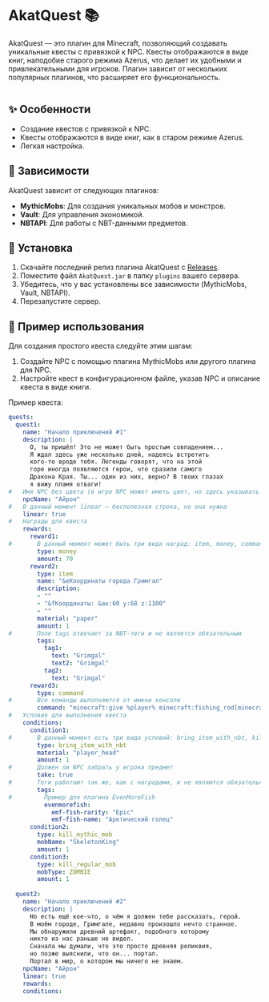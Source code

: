 # AkatQuest 📚

AkatQuest — это плагин для Minecraft, позволяющий создавать уникальные квесты с привязкой к NPC. Квесты отображаются в виде книг, наподобие старого режима Azerus, что делает их удобными и привлекательными для игроков. Плагин зависит от нескольких популярных плагинов, что расширяет его функциональность.

<picture>
  <img alt="" src="https://i.imgur.com/XuAPIMJ.png">
</picture>

## ✨ Особенности

- Создание квестов с привязкой к NPC.
- Квесты отображаются в виде книг, как в старом режиме Azerus.
- Легкая настройка.

## 🔧 Зависимости

AkatQuest зависит от следующих плагинов:

- **MythicMobs**: Для создания уникальных мобов и монстров.
- **Vault**: Для управления экономикой.
- **NBTAPI**: Для работы с NBT-данными предметов.

## 📜 Установка

1. Скачайте последний релиз плагина AkatQuest с [Releases](https://github.com/AkatSireev/AkatQuest/releases).
2. Поместите файл `AkatQuest.jar` в папку `plugins` вашего сервера.
3. Убедитесь, что у вас установлены все зависимости (MythicMobs, Vault, NBTAPI).
4. Перезапустите сервер.

## 📝 Пример использования

Для создания простого квеста следуйте этим шагам:

1. Создайте NPC с помощью плагина MythicMobs или другого плагина для NPC.
2. Настройте квест в конфигурационном файле, указав NPC и описание квеста в виде книги.
   
Пример квеста:

```yaml
quests:
  quest1:
    name: "Начало приключений #1"
    description: |
      О, ты пришёл! Это не может быть простым совпадением...
      Я ждал здесь уже несколько дней, надеясь встретить
      кого-то вроде тебя. Легенды говорят, что на этой
      горе иногда появляются герои, что сразили самого
      Дракона Края. Ты... один из них, верно? В твоих глазах
      я вижу пламя отваги!
#   Имя NPC без цвета (в игре NPC может иметь цвет, но здесь указывать его не нужно)
    npcName: "Айрон"
#   В данный момент linear — бесполезная строка, но она нужна
    linear: true
#   Награды для квеста
    rewards:
      reward1:
#       В данный момент может быть три вида наград: item, money, command
        type: money
        amount: 70
      reward2:
        type: item
        name: "&eКоординаты города Гримгал"
        description:
        - ""
        - "&fКоординаты: &ax:60 y:68 z:1100"
        - ""
        material: "paper"
        amount: 1
#       Поле tags отвечает за NBT-теги и не является обязательным
        tags:
          tag1:
            text: "Grimgal"
            text2: "Grimgal"
          tag2:
            text: "Grimgal"
      reward3:
        type: command
#       Все команды выполняются от имени консоли
        command: "minecraft:give %player% minecraft:fishing_rod[minecraft:enchantments={levels:{'lure':4}}] 1"
#   Условия для выполнения квеста
    conditions:
      condition1:
#       В данный момент есть три вида условий: bring_item_with_nbt, kill_mythic_mob, kill_regular_mob
        type: bring_item_with_nbt
        material: "player_head"
        amount: 1
#       Должен ли NPC забрать у игрока предмет
        take: true
#       Теги работают так же, как с наградами, и не являются обязательными
        tags:
#         Пример для плагина EvenMoreFish
          evenmorefish:
            emf-fish-rarity: "Epic"
            emf-fish-name: "Арктический голец"
      condition2:
        type: kill_mythic_mob
        mobName: "SkeletonKing"
        amount: 1
      condition3:
        type: kill_regular_mob
        mobType: ZOMBIE
        amount: 1
    
  quest2:
    name: "Начало приключений #2"
    description: |
      Но есть ещё кое-что, о чём я должен тебе рассказать, герой. 
      В моём городе, Гримгале, недавно произошло нечто странное. 
      Мы обнаружили древний артефакт, подобного которому 
      никто из нас раньше не видел. 
      Сначала мы думали, что это просто древняя реликвия, 
      но позже выяснили, что он... портал. 
      Портал в мир, о котором мы ничего не знаем.
    npcName: "Айрон"
    linear: true
    rewards:
    conditions:
